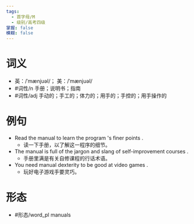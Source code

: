 ```yaml
---
tags:
  - 首字母/M
  - 级别/高考四级
掌握: false
模糊: false
---
```

# 词义
- 英：/ˈmænjuəl/； 美：/ˈmænjuəl/
- #词性/n  手册；说明书；指南
- #词性/adj  手动的；手工的；体力的；用手的；手控的；用手操作的
# 例句
- Read the manual to learn the program 's finer points .
	- 读一下手册，以了解这一程序的细节。
- The manual is full of the jargon and slang of self-improvement courses .
	- 手册里满是有关自修课程的行话术语。
- You need manual dexterity to be good at video games .
	- 玩好电子游戏手要灵巧。
# 形态
- #形态/word_pl manuals
